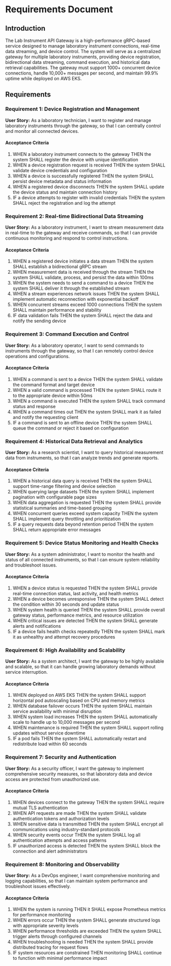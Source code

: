 # Requirements Document

## Introduction

The Lab Instrument API Gateway is a high-performance gRPC-based service designed to manage laboratory instrument connections, real-time data streaming, and device control. The system will serve as a centralized gateway for multiple laboratory instruments, providing device registration, bidirectional data streaming, command execution, and historical data retrieval capabilities. The gateway must support 1000+ concurrent device connections, handle 10,000+ messages per second, and maintain 99.9% uptime while deployed on AWS EKS.

## Requirements

### Requirement 1: Device Registration and Management

**User Story:** As a laboratory technician, I want to register and manage laboratory instruments through the gateway, so that I can centrally control and monitor all connected devices.

#### Acceptance Criteria

1. WHEN a laboratory instrument connects to the gateway THEN the system SHALL register the device with unique identification
2. WHEN a device registration request is received THEN the system SHALL validate device credentials and configuration
3. WHEN a device is successfully registered THEN the system SHALL persist device metadata and status information
4. WHEN a registered device disconnects THEN the system SHALL update the device status and maintain connection history
5. IF a device attempts to register with invalid credentials THEN the system SHALL reject the registration and log the attempt

### Requirement 2: Real-time Bidirectional Data Streaming

**User Story:** As a laboratory instrument, I want to stream measurement data in real-time to the gateway and receive commands, so that I can provide continuous monitoring and respond to control instructions.

#### Acceptance Criteria

1. WHEN a registered device initiates a data stream THEN the system SHALL establish a bidirectional gRPC stream
2. WHEN measurement data is received through the stream THEN the system SHALL validate, process, and persist the data within 100ms
3. WHEN the system needs to send a command to a device THEN the system SHALL deliver it through the established stream
4. WHEN a stream experiences network issues THEN the system SHALL implement automatic reconnection with exponential backoff
5. WHEN concurrent streams exceed 1000 connections THEN the system SHALL maintain performance and stability
6. IF data validation fails THEN the system SHALL reject the data and notify the sending device

### Requirement 3: Command Execution and Control

**User Story:** As a laboratory operator, I want to send commands to instruments through the gateway, so that I can remotely control device operations and configurations.

#### Acceptance Criteria

1. WHEN a command is sent to a device THEN the system SHALL validate the command format and target device
2. WHEN a valid command is processed THEN the system SHALL route it to the appropriate device within 50ms
3. WHEN a command is executed THEN the system SHALL track command status and response
4. WHEN a command times out THEN the system SHALL mark it as failed and notify the requesting client
5. IF a command is sent to an offline device THEN the system SHALL queue the command or reject it based on configuration

### Requirement 4: Historical Data Retrieval and Analytics

**User Story:** As a research scientist, I want to query historical measurement data from instruments, so that I can analyze trends and generate reports.

#### Acceptance Criteria

1. WHEN a historical data query is received THEN the system SHALL support time-range filtering and device selection
2. WHEN querying large datasets THEN the system SHALL implement pagination with configurable page sizes
3. WHEN data aggregation is requested THEN the system SHALL provide statistical summaries and time-based grouping
4. WHEN concurrent queries exceed system capacity THEN the system SHALL implement query throttling and prioritization
5. IF a query requests data beyond retention period THEN the system SHALL return appropriate error messages

### Requirement 5: Device Status Monitoring and Health Checks

**User Story:** As a system administrator, I want to monitor the health and status of all connected instruments, so that I can ensure system reliability and troubleshoot issues.

#### Acceptance Criteria

1. WHEN a device status is requested THEN the system SHALL provide real-time connection status, last activity, and health metrics
2. WHEN a device becomes unresponsive THEN the system SHALL detect the condition within 30 seconds and update status
3. WHEN system health is queried THEN the system SHALL provide overall gateway status, performance metrics, and resource utilization
4. WHEN critical issues are detected THEN the system SHALL generate alerts and notifications
5. IF a device fails health checks repeatedly THEN the system SHALL mark it as unhealthy and attempt recovery procedures

### Requirement 6: High Availability and Scalability

**User Story:** As a system architect, I want the gateway to be highly available and scalable, so that it can handle growing laboratory demands without service interruption.

#### Acceptance Criteria

1. WHEN deployed on AWS EKS THEN the system SHALL support horizontal pod autoscaling based on CPU and memory metrics
2. WHEN database failover occurs THEN the system SHALL maintain service availability with minimal disruption
3. WHEN system load increases THEN the system SHALL automatically scale to handle up to 10,000 messages per second
4. WHEN maintenance is required THEN the system SHALL support rolling updates without service downtime
5. IF a pod fails THEN the system SHALL automatically restart and redistribute load within 60 seconds

### Requirement 7: Security and Authentication

**User Story:** As a security officer, I want the gateway to implement comprehensive security measures, so that laboratory data and device access are protected from unauthorized use.

#### Acceptance Criteria

1. WHEN devices connect to the gateway THEN the system SHALL require mutual TLS authentication
2. WHEN API requests are made THEN the system SHALL validate authentication tokens and authorization levels
3. WHEN sensitive data is transmitted THEN the system SHALL encrypt all communications using industry-standard protocols
4. WHEN security events occur THEN the system SHALL log all authentication attempts and access patterns
5. IF unauthorized access is detected THEN the system SHALL block the connection and alert administrators

### Requirement 8: Monitoring and Observability

**User Story:** As a DevOps engineer, I want comprehensive monitoring and logging capabilities, so that I can maintain system performance and troubleshoot issues effectively.

#### Acceptance Criteria

1. WHEN the system is running THEN it SHALL expose Prometheus metrics for performance monitoring
2. WHEN errors occur THEN the system SHALL generate structured logs with appropriate severity levels
3. WHEN performance thresholds are exceeded THEN the system SHALL trigger alerts through configured channels
4. WHEN troubleshooting is needed THEN the system SHALL provide distributed tracing for request flows
5. IF system resources are constrained THEN monitoring SHALL continue to function with minimal performance impact